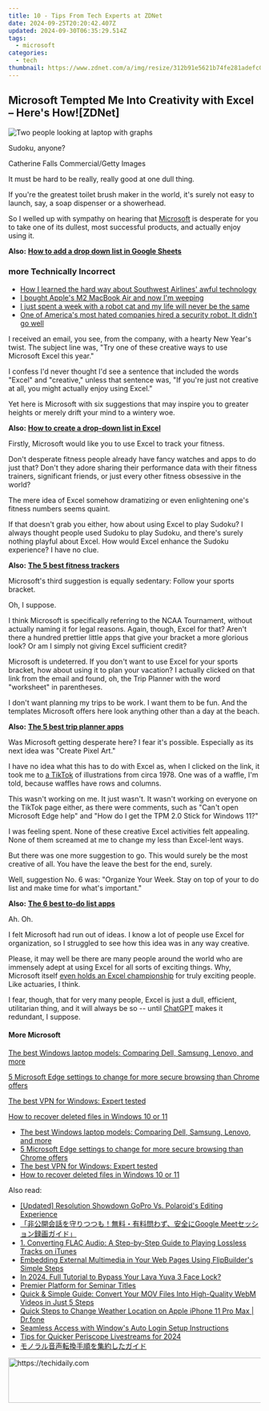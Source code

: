 ```yaml
---
title: 10 - Tips From Tech Experts at ZDNet
date: 2024-09-25T20:20:42.407Z
updated: 2024-09-30T06:35:29.514Z
tags:
  - microsoft
categories:
  - tech
thumbnail: https://www.zdnet.com/a/img/resize/312b91e5621b74fe281adefc042af30336beb6e0/2020/02/05/f99ba5cc-f209-44e1-98e8-3ebf49d5bee3/bloated-start.png?width=278&height=156&fit=crop&format=pjpg&auto=webp
---
```


## Microsoft Tempted Me Into Creativity with Excel – Here's How![ZDNet]

![Two people looking at laptop with graphs](https://www.zdnet.com/a/img/resize/eafd1a387bb7e6b0265f3284c302e0f46ce07339/2023/02/03/af3b58e0-11c8-4c69-a84b-e91c7dc510eb/gettyimages-1441723112.jpg?auto=webp&width=1280)

Sudoku, anyone?

Catherine Falls Commercial/Getty Images

It must be hard to be really, really good at one dull thing.

If you're the greatest toilet brush maker in the world, it's surely not easy to launch, say, a soap dispenser or a showerhead.

So I welled up with sympathy on hearing that [Microsoft](https://www.zdnet.com/home-and-office/work-life/microsoft-teams-premium-is-getting-a-gpt-boost-via-openai/) is desperate for you to take one of its dullest, most successful products, and actually enjoy using it.

**Also:** [**How to add a drop down list in Google Sheets**](https://www.zdnet.com/home-and-office/work-life/how-to-add-a-drop-down-list-in-google-sheets/)

### more Technically Incorrect

* [How I learned the hard way about Southwest Airlines' awful technology](https://www.zdnet.com/article/how-i-learned-the-hard-way-about-southwest-airlines-awful-technology/)
* [I bought Apple's M2 MacBook Air and now I'm weeping](https://www.zdnet.com/article/i-bought-apples-m2-macbook-air-and-now-im-weeping/)
* [I just spent a week with a robot cat and my life will never be the same](https://www.zdnet.com/article/i-just-spent-a-week-with-a-robot-cat-and-my-life-will-never-be-the-same/)
* [One of America's most hated companies hired a security robot. It didn't go well](https://www.zdnet.com/article/one-of-americas-most-hated-companies-hired-a-security-robot-it-didnt-go-well/)

I received an email, you see, from the company, with a hearty New Year's twist. The subject line was, "Try one of these creative ways to use Microsoft Excel this year." 

I confess I'd never thought I'd see a sentence that included the words "Excel" and "creative," unless that sentence was, "If you're just not creative at all, you might actually enjoy using Excel." 

Yet here is Microsoft with six suggestions that may inspire you to greater heights or merely drift your mind to a wintery woe.

**Also:** [**How to create a drop-down list in Excel**](https://www.zdnet.com/home-and-office/work-life/how-to-create-a-drop-down-list-in-excel/)

Firstly, Microsoft would like you to use Excel to track your fitness. 

Don't desperate fitness people already have fancy watches and apps to do just that? Don't they adore sharing their performance data with their fitness trainers, significant friends, or just every other fitness obsessive in the world? 

The mere idea of Excel somehow dramatizing or even enlightening one's fitness numbers seems quaint.

If that doesn't grab you either, how about using Excel to play Sudoku? I always thought people used Sudoku to play Sudoku, and there's surely nothing playful about Excel. How would Excel enhance the Sudoku experience? I have no clue.

**Also:** [**The 5 best fitness trackers**](https://www.zdnet.com/article/best-fitness-tracker/) 

Microsoft's third suggestion is equally sedentary: Follow your sports bracket.

Oh, I suppose. 

I think Microsoft is specifically referring to the NCAA Tournament, without actually naming it for legal reasons. Again, though, Excel for that? Aren't there a hundred prettier little apps that give your bracket a more glorious look? Or am I simply not giving Excel sufficient credit?

Microsoft is undeterred. If you don't want to use Excel for your sports bracket, how about using it to plan your vacation? I actually clicked on that link from the email and found, oh, the Trip Planner with the word "worksheet" in parentheses. 

I don't want planning my trips to be work. I want them to be fun. And the templates Microsoft offers here look anything other than a day at the beach.

**Also:** [**The 5 best trip planner apps**](https://www.zdnet.com/article/best-trip-planner-app/)

Was Microsoft getting desperate here? I fear it's possible. Especially as its next idea was "Create Pixel Art." 

I have no idea what this has to do with Excel as, when I clicked on the link, it took me to [a TikTok](https://www.tiktok.com/@microsoft365/video/7017812421733633285?ocid=cmm50bixyyq) of illustrations from circa 1978\. One was of a waffle, I'm told, because waffles have rows and columns. 

This wasn't working on me. It just wasn't. It wasn't working on everyone on the TikTok page either, as there were comments, such as "Can't open Microsoft Edge help" and "How do I get the TPM 2.0 Stick for Windows 11?"

I was feeling spent. None of these creative Excel activities felt appealing. None of them screamed at me to change my less than Excel-lent ways.

But there was one more suggestion to go. This would surely be the most creative of all. You have the leave the best for the end, surely.

Well, suggestion No. 6 was: "Organize Your Week. Stay on top of your to do list and make time for what's important."

**Also:** [**The 6 best to-do list apps**](https://www.zdnet.com/home-and-office/work-life/best-to-do-list-app/)

Ah. Oh.

I felt Microsoft had run out of ideas. I know a lot of people use Excel for organization, so I struggled to see how this idea was in any way creative.

Please, it may well be there are many people around the world who are immensely adept at using Excel for all sorts of exciting things. Why, Microsoft itself [even holds an Excel championship](https://www.zdnet.com/article/i-just-watched-microsoft-try-to-make-excel-exciting-recovery-wont-be-easy/) for truly exciting people. Like actuaries, I think.

I fear, though, that for very many people, Excel is just a dull, efficient, utilitarian thing, and it will always be so -- until [ChatGPT](https://www.zdnet.com/article/chatgpts-next-big-challenge-helping-microsoft-to-challenge-google-search/) makes it redundant, I suppose.

#### More Microsoft

[The best Windows laptop models: Comparing Dell, Samsung, Lenovo, and more](https://www.zdnet.com/article/best-windows-laptop/ "The best Windows laptop models: Comparing Dell, Samsung, Lenovo, and more")

[5 Microsoft Edge settings to change for more secure browsing than Chrome offers](https://www.zdnet.com/article/5-microsoft-edge-settings-to-change-for-more-secure-browsing-than-chrome-offers/ "5 Microsoft Edge settings to change for more secure browsing than Chrome offers")

[The best VPN for Windows: Expert tested](https://www.zdnet.com/article/best-vpn-for-windows-pc/ "The best VPN for Windows: Expert tested")

[How to recover deleted files in Windows 10 or 11](https://www.zdnet.com/article/how-to-recover-deleted-files-in-windows-10-or-11/ "How to recover deleted files in Windows 10 or 11")

* [The best Windows laptop models: Comparing Dell, Samsung, Lenovo, and more](https://www.zdnet.com/article/best-windows-laptop/ "The best Windows laptop models: Comparing Dell, Samsung, Lenovo, and more")
* [5 Microsoft Edge settings to change for more secure browsing than Chrome offers](https://www.zdnet.com/article/5-microsoft-edge-settings-to-change-for-more-secure-browsing-than-chrome-offers/ "5 Microsoft Edge settings to change for more secure browsing than Chrome offers")
* [The best VPN for Windows: Expert tested](https://www.zdnet.com/article/best-vpn-for-windows-pc/ "The best VPN for Windows: Expert tested")
* [How to recover deleted files in Windows 10 or 11](https://www.zdnet.com/article/how-to-recover-deleted-files-in-windows-10-or-11/ "How to recover deleted files in Windows 10 or 11")

<ins class="adsbygoogle"
     style="display:block"
     data-ad-format="autorelaxed"
     data-ad-client="ca-pub-7571918770474297"
     data-ad-slot="1223367746"></ins>

<ins class="adsbygoogle"
     style="display:block"
     data-ad-client="ca-pub-7571918770474297"
     data-ad-slot="8358498916"
     data-ad-format="auto"
     data-full-width-responsive="true"></ins>

<span class="atpl-alsoreadstyle">Also read:</span>
<div><ul>
<li><a href="https://extra-guidance.techidaily.com/updated-resolution-showdown-gopro-vs-polaroids-editing-experience/"><u>[Updated] Resolution Showdown GoPro Vs. Polaroid's Editing Experience</u></a></li>
<li><a href="https://win-great.techidaily.com/1726030243301-google-meet/"><u>「非公開会話を守りつつも！無料・有料問わず、安全にGoogle Meetセッション録画ガイド」</u></a></li>
<li><a href="https://win-great.techidaily.com/1-converting-flac-audio-a-step-by-step-guide-to-playing-lossless-tracks-on-itunes/"><u>1. Converting FLAC Audio: A Step-by-Step Guide to Playing Lossless Tracks on iTunes</u></a></li>
<li><a href="https://fox-triigers.techidaily.com/embedding-external-multimedia-in-your-web-pages-using-flipbuilders-simple-steps/"><u>Embedding External Multimedia in Your Web Pages Using FlipBuilder's Simple Steps</u></a></li>
<li><a href="https://android-unlock.techidaily.com/in-2024-full-tutorial-to-bypass-your-lava-yuva-3-face-lock-by-drfone-android/"><u>In 2024, Full Tutorial to Bypass Your Lava Yuva 3 Face Lock?</u></a></li>
<li><a href="https://extra-information.techidaily.com/premier-platform-for-seminar-titles/"><u>Premier Platform for Seminar Titles</u></a></li>
<li><a href="https://win-great.techidaily.com/quick-and-simple-guide-convert-your-mov-files-into-high-quality-webm-videos-in-just-5-steps/"><u>Quick & Simple Guide: Convert Your MOV Files Into High-Quality WebM Videos in Just 5 Steps</u></a></li>
<li><a href="https://iphone-location.techidaily.com/quick-steps-to-change-weather-location-on-apple-iphone-11-pro-max-drfone-by-drfone-virtual-ios/"><u>Quick Steps to Change Weather Location on Apple iPhone 11 Pro Max | Dr.fone</u></a></li>
<li><a href="https://tech-recovery.techidaily.com/seamless-access-with-windows-auto-login-setup-instructions/"><u>Seamless Access with Window's Auto Login Setup Instructions</u></a></li>
<li><a href="https://some-approaches.techidaily.com/tips-for-quicker-periscope-livestreams-for-2024/"><u>Tips for Quicker Periscope Livestreams for 2024</u></a></li>
<li><a href="https://win-great.techidaily.com/44oi44oo44op44or6zplusz5aow6lui5oplusb5oml6acg44ks6zug57se44gx44gf44ks44kk44oj/"><u>モノラル音声転換手順を集約したガイド</u></a></li>
</ul></div>

<!-- affiliate ads begin -->
<a href="https://appsumo.8odi.net/c/5597632/2129740/7443" target="_top" id="2129740">
  <img src="//a.impactradius-go.com/display-ad/7443-2129740" border="0" alt="https://techidaily.com" width="728" height="90"/>
</a>
<img height="0" width="0" src="https://appsumo.8odi.net/i/5597632/2129740/7443" style="position:absolute;visibility:hidden;" border="0" />
<!-- affiliate ads end -->

